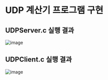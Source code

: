 # UDP 계산기 프로그램 구현
## UDPServer.c 실행 결과
![image](https://user-images.githubusercontent.com/101851472/232657933-1ff40ebb-daa3-4324-a702-0895843fba6a.png)

## UDPClient.c 실행 결과
![image](https://user-images.githubusercontent.com/101851472/232657997-7ad772ea-f918-4de4-a9c1-56628d691722.png)
